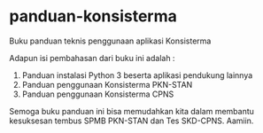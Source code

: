 # panduan-konsisterma
Buku panduan teknis penggunaan aplikasi Konsisterma

Adapun isi pembahasan dari buku ini adalah :
1. Panduan instalasi Python 3 beserta aplikasi pendukung lainnya
2. Panduan penggunaan Konsisterma PKN-STAN
3. Panduan penggunaan Konsisterma CPNS

Semoga buku panduan ini bisa memudahkan kita dalam membantu kesuksesan tembus SPMB PKN-STAN dan Tes SKD-CPNS. Aamiin.
